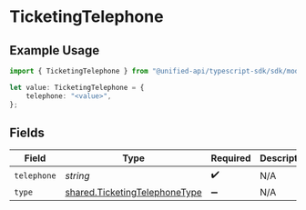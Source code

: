 # TicketingTelephone

## Example Usage

```typescript
import { TicketingTelephone } from "@unified-api/typescript-sdk/sdk/models/shared";

let value: TicketingTelephone = {
    telephone: "<value>",
};
```

## Fields

| Field                                                                                 | Type                                                                                  | Required                                                                              | Description                                                                           |
| ------------------------------------------------------------------------------------- | ------------------------------------------------------------------------------------- | ------------------------------------------------------------------------------------- | ------------------------------------------------------------------------------------- |
| `telephone`                                                                           | *string*                                                                              | :heavy_check_mark:                                                                    | N/A                                                                                   |
| `type`                                                                                | [shared.TicketingTelephoneType](../../../sdk/models/shared/ticketingtelephonetype.md) | :heavy_minus_sign:                                                                    | N/A                                                                                   |